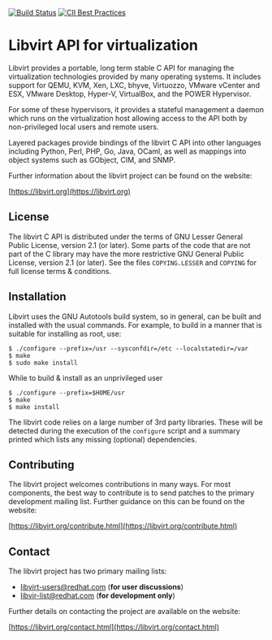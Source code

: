 
[![Build Status](https://travis-ci.org/libvirt/libvirt.svg)](https://travis-ci.org/libvirt/libvirt)
 [![CII Best Practices](https://bestpractices.coreinfrastructure.org/projects/355/badge)](https://bestpractices.coreinfrastructure.org/projects/355)

Libvirt API for virtualization
==============================

Libvirt provides a portable, long term stable C API for managing the
virtualization technologies provided by many operating systems. It
includes support for QEMU, KVM, Xen, LXC, bhyve, Virtuozzo, VMware
vCenter and ESX, VMware Desktop, Hyper-V, VirtualBox, and the POWER
Hypervisor.

For some of these hypervisors, it provides a stateful management
a daemon which runs on the virtualization host allowing access to the
API both by non-privileged local users and remote users.

Layered packages provide bindings of the libvirt C API into other
languages including Python, Perl, PHP, Go, Java, OCaml, as well as
mappings into object systems such as GObject, CIM, and SNMP.

Further information about the libvirt project can be found on the
website:

[https://libvirt.org](https://libvirt.org)


License
-------

The libvirt C API is distributed under the terms of GNU Lesser General
Public License, version 2.1 (or later). Some parts of the code that are
not part of the C library may have the more restrictive GNU General
Public License, version 2.1 (or later). See the files `COPYING.LESSER`
and `COPYING` for full license terms & conditions.


Installation
------------

Libvirt uses the GNU Autotools build system, so in general, can be built
and installed with the usual commands. For example, to build in a manner
that is suitable for installing as root, use:

```
$ ./configure --prefix=/usr --sysconfdir=/etc --localstatedir=/var
$ make
$ sudo make install
```

While to build & install as an unprivileged user

```
$ ./configure --prefix=$HOME/usr
$ make
$ make install
```

The libvirt code relies on a large number of 3rd party libraries. These will
be detected during the execution of the `configure` script and a summary printed
which lists any missing (optional) dependencies.


Contributing
------------

The libvirt project welcomes contributions in many ways. For most components, the best way to contribute is to send patches to the primary development
mailing list. Further guidance on this can be found on the website:

[https://libvirt.org/contribute.html](https://libvirt.org/contribute.html)


Contact
-------

The libvirt project has two primary mailing lists:

  * libvirt-users@redhat.com (**for user discussions**)
  * libvir-list@redhat.com (**for development only**)

Further details on contacting the project are available on the website:

[https://libvirt.org/contact.html](https://libvirt.org/contact.html)
